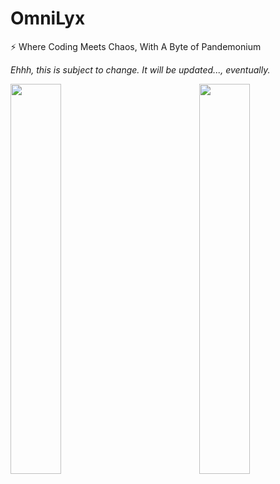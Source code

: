 # OmniLyx
⚡ Where Coding Meets Chaos, With A Byte of Pandemonium

*Ehhh, this is subject to change. It will be updated..., eventually.*

<a href="https://discord.com/users/462914535351779328"><img align="left" width="40%" src="https://lanyard-profile-readme.vercel.app/api/462914535351779328?idleMessage=Future%20Ben%20already%20hates%20me." /></a>

<a href="https://discord.com/users/655359852171755520"><img align="right" width="40%" src="https://lanyard-profile-readme.vercel.app/api/655359852171755520?idleMessage=Future%20Jop%20will%20hate%20me." /></a>
